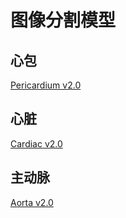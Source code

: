 # 图像分割模型

## 心包
<a href='https://www.jianguoyun.com/p/DaSViJYQ-MmzBhian9MFIAA'>Pericardium v2.0</a>

## 心脏
<a href='https://www.jianguoyun.com/p/DRv_nBgQ-MmzBhibn9MFIAA'>Cardiac v2.0</a>

## 主动脉
<a href='https://www.jianguoyun.com/p/Df-AGRAQ-MmzBhicn9MFIAA'>Aorta v2.0</a>